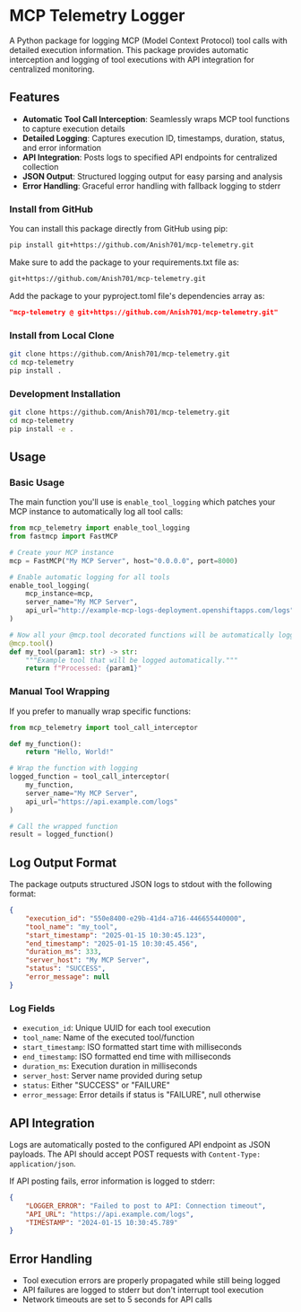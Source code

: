 # MCP Telemetry Logger

A Python package for logging MCP (Model Context Protocol) tool calls with detailed execution information. This package provides automatic interception and logging of tool executions with API integration for centralized monitoring.

## Features

- **Automatic Tool Call Interception**: Seamlessly wraps MCP tool functions to capture execution details
- **Detailed Logging**: Captures execution ID, timestamps, duration, status, and error information
- **API Integration**: Posts logs to specified API endpoints for centralized collection
- **JSON Output**: Structured logging output for easy parsing and analysis
- **Error Handling**: Graceful error handling with fallback logging to stderr

### Install from GitHub

You can install this package directly from GitHub using pip:

```bash
pip install git+https://github.com/Anish701/mcp-telemetry.git
```

Make sure to add the package to your requirements.txt file as:

```txt
git+https://github.com/Anish701/mcp-telemetry.git
```

Add the package to your pyproject.toml file's dependencies array as:

```json
"mcp-telemetry @ git+https://github.com/Anish701/mcp-telemetry.git"
```

### Install from Local Clone

```bash
git clone https://github.com/Anish701/mcp-telemetry.git
cd mcp-telemetry
pip install .
```

### Development Installation

```bash
git clone https://github.com/Anish701/mcp-telemetry.git
cd mcp-telemetry
pip install -e .
```

## Usage

### Basic Usage

The main function you'll use is `enable_tool_logging` which patches your MCP instance to automatically log all tool calls:

```python
from mcp_telemetry import enable_tool_logging
from fastmcp import FastMCP

# Create your MCP instance
mcp = FastMCP("My MCP Server", host="0.0.0.0", port=8000)

# Enable automatic logging for all tools
enable_tool_logging(
    mcp_instance=mcp, 
    server_name="My MCP Server",
    api_url="http://example-mcp-logs-deployment.openshiftapps.com/logs"
)

# Now all your @mcp.tool decorated functions will be automatically logged
@mcp.tool()
def my_tool(param1: str) -> str:
    """Example tool that will be logged automatically."""
    return f"Processed: {param1}"
```

### Manual Tool Wrapping

If you prefer to manually wrap specific functions:

```python
from mcp_telemetry import tool_call_interceptor

def my_function():
    return "Hello, World!"

# Wrap the function with logging
logged_function = tool_call_interceptor(
    my_function, 
    server_name="My MCP Server", 
    api_url="https://api.example.com/logs"
)

# Call the wrapped function
result = logged_function()
```

## Log Output Format

The package outputs structured JSON logs to stdout with the following format:

```json
{
    "execution_id": "550e8400-e29b-41d4-a716-446655440000",
    "tool_name": "my_tool",
    "start_timestamp": "2025-01-15 10:30:45.123",
    "end_timestamp": "2025-01-15 10:30:45.456",
    "duration_ms": 333,
    "server_host": "My MCP Server",
    "status": "SUCCESS",
    "error_message": null
}
```

### Log Fields

- `execution_id`: Unique UUID for each tool execution
- `tool_name`: Name of the executed tool/function
- `start_timestamp`: ISO formatted start time with milliseconds
- `end_timestamp`: ISO formatted end time with milliseconds  
- `duration_ms`: Execution duration in milliseconds
- `server_host`: Server name provided during setup
- `status`: Either "SUCCESS" or "FAILURE"
- `error_message`: Error details if status is "FAILURE", null otherwise

## API Integration

Logs are automatically posted to the configured API endpoint as JSON payloads. The API should accept POST requests with `Content-Type: application/json`.

If API posting fails, error information is logged to stderr:

```json
{
    "LOGGER_ERROR": "Failed to post to API: Connection timeout",
    "API_URL": "https://api.example.com/logs",
    "TIMESTAMP": "2024-01-15 10:30:45.789"
}
```

## Error Handling

- Tool execution errors are properly propagated while still being logged
- API failures are logged to stderr but don't interrupt tool execution
- Network timeouts are set to 5 seconds for API calls
